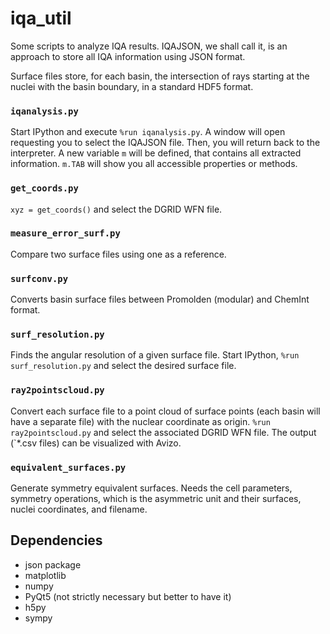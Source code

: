# iqa_util
Some scripts to analyze IQA results. IQAJSON, we shall call it, is an approach to store
all IQA information using JSON format.

Surface files store, for each basin, the intersection of rays starting at the
nuclei with the basin boundary, in a standard HDF5 format.

### `iqanalysis.py`
Start IPython and execute `%run iqanalysis.py`. A window will open
requesting you to select the IQAJSON file. Then, you will return back to the
interpreter. A new variable `m` will be defined, that contains all extracted
information. `m.TAB` will show you all accessible properties or methods.

### `get_coords.py`
`xyz = get_coords()` and select the DGRID WFN file.

### `measure_error_surf.py`

Compare two surface files using one as a reference.

### `surfconv.py`
Converts basin surface files between Promolden (modular) and
ChemInt format.

### `surf_resolution.py`
Finds the angular resolution of a given surface file. Start IPython,
`%run surf_resolution.py` and select the desired surface file.

### `ray2pointscloud.py`
Convert each surface file to a point cloud of surface points (each basin will have
a separate file) with the nuclear coordinate as origin. `%run ray2pointscloud.py`
and select the associated DGRID WFN file. The output (`*.csv files) can be
visualized with Avizo.

### `equivalent_surfaces.py`
Generate symmetry equivalent surfaces. Needs the cell parameters,
symmetry operations, which is the asymmetric unit and their surfaces, nuclei coordinates, and filename.


## Dependencies

* json package
* matplotlib
* numpy
* PyQt5 (not strictly necessary but better to have it)
* h5py
* sympy
